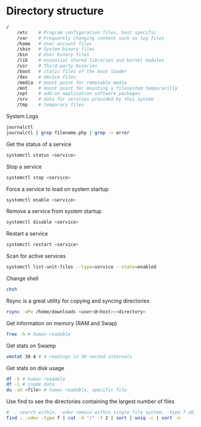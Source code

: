 # Directory structure

```sh
/
    /etc    # Program configuration files, host specific
    /var    # Frequently changing content such as log files
    /home   # User account files
    /sbin   # System binary files
    /bin    # User binary files
    /lib    # essential shared libraries and kernel modules
    /usr    # Third-party binaries
    /boot   # static files of the boot loader
    /dev    # device files
    /media  # mount point for removable media
    /mnt    # mount point for mounting a filesystem temporarilly
    /opt    # add-on application software packages
    /srv    # data for services provided by this system
    /tmp    # temporary files
```

System Logs

```sh
journalctl
journalctl | grep filename.php | grep -v error
```

Get the status of a service

```sh
systemctl status <service>
```

Stop a service

```sh
systemctl stop <service>
```

Force a service to load on system startup

```sh
systemctl enable <service>
```

Remove a service from system startup

```sh
systemctl disable <service>
```

Restart a service

```sh
systemctl restart <service>
```

Scan for active services

```sh
systemctl list-unit-files --type=service --state=enabled
```

Change shell

```sh
chsh
```

Rsync is a great utility for copying and syncing directories

```sh
rsync -aPv /home/downloads <user>@<host>:<directory>
```

Get information on memory (RAM and Swap)

```sh
free -h # human readable
```

Get stats on Swamp

```sh
vmstat 30 4 # 4 readings in 30 second intervals
```

Get stats on disk usage

```sh
df -h # human readable
df -i # inode data
du -sh <file> # human readable, specific file
```

Use find to see the directories containing the largest number of files

```sh
#  . search within, -xdev remain within single file system, -type f object of type file, cut -d remove text identified by delimiter "/", -f 2 select second field found, sort lines of output, uniq -c count the lines, sort -n sort by numerical order
find . -xdev -type f | cut -d "/" -f 2 | sort | uniq -c | sort -n
```